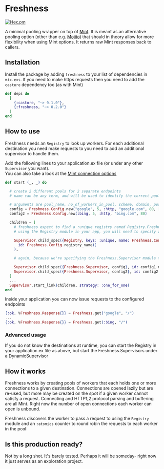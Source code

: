 # Freshness

[![Hex.pm](https://img.shields.io/hexpm/v/freshness.svg)](https://hex.pm/packages/freshness)

A minimal pooling wrapper on top of [Mint](https://github.com/elixir-mint/mint).
It is meant as an alternative pooling option (other than e.g. [Mojito](https://github.com/appcues/mojito)) that should in theory allow for more flexibility when using Mint options. It returns raw Mint responses back to callers.

## Installation

Install the package by adding `freshness` to your list of dependencies in `mix.exs`. If you need to make https requests then you need to add the `castore` dependency too (as with Mint)

```elixir
def deps do
  [
    {:castore, "~> 0.1.0"},
    {:freshness, "~> 0.2.0"}
  ]
end
```

## How to use
Freshness needs an `Registry` to look up workers. For each additional destination you need make requests to you need to add an additional supervisor to handle them.

Add the following lines to your application.ex file (or under any other `Supervisor` you want).<br>
You can also take a look at the [Mint connection options](https://hexdocs.pm/mint/Mint.HTTP.html#connect/4-options)

```elixir
def start (_, _) do

  # create 2 different pools for 2 separate endpoints
  # name can be any term, and will be used to identify the correct pool

  # arguments are pool_name, no_of_workers_in_pool, scheme, domain, port, mint_connection_options
  config = Freshness.Config.new("google", 5, :http, "google.com", 80, [])
  config2 = Freshness.Config.new(:bing, 5, :http, "bing.com", 80)

  children = [
    # freshness expect to find a :unique registry named Registry.Freshness. If you are already
    # using the Registry module in your app, you will need to specify an id as follows:

    Supervisor.child_spec({Registry, keys: :unique, name: Freshness.Config.registry_name()},
      id: Freshness.Config.registry_name()
    ),

    # again, because we're specifying the Freshness.Supervisor module twice, we need to also provide a distinct id

    Supervisor.child_spec({Freshness.Supervisor, config}, id: config1.name),
    Supervisor.child_spec({Freshness.Supervisor, config2}, id: config2.name)
  ]
  ...
  Supervisor.start_link(children, strategy: :one_for_one)
end
```

Inside your application you can now issue requests to the configured endpoints

```elixir
{:ok, %Freshness.Response{}} = Freshness.get("google", "/")
...
{:ok, %Freshness.Response{}} = Freshness.get(:bing, "/")
```

### Advanced usage
If you do not know the destinations at runtime, you can start the Registry in your application.ex file as above, but start the Freshness.Supervisors under a DynamicSupervisor

## How it works
Freshness works by creating pools of workers that each holds one or more connections to a given destination. Connections are opened lazily but are re-used, but more may be created on the spot if a given worker cannot satisfy a request. Connecting and HTTP1,2 protocol parsing and buffering are all Mint. Right now the number of open connections each worker can open is unbound.

Freshness discovers the worker to pass a request to using the `Registry` module and an `:atomics` counter to round robin the requests to each worker in the pool

## Is this production ready?
Not by a long shot. It's barely tested. Perhaps it will be someday- right now it just serves as an exploration project.

